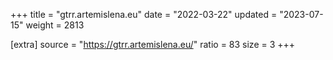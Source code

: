 +++
title = "gtrr.artemislena.eu"
date = "2022-03-22"
updated = "2023-07-15"
weight = 2813

[extra]
source = "https://gtrr.artemislena.eu/"
ratio = 83
size = 3
+++
